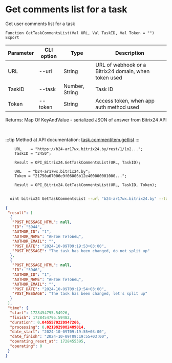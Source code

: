 ﻿---
sidebar_position: 1
---

# Get comments list for a task
 Get user comments list for a task



`Function GetTaskCommentsList(Val URL, Val TaskID, Val Token = "") Export`

  | Parameter | CLI option | Type | Description |
  |-|-|-|-|
  | URL | --url | String | URL of webhook or a Bitrix24 domain, when token used |
  | TaskID | --task | Number, String | Task ID |
  | Token | --token | String | Access token, when app auth method used |

  
  Returns:  Map Of KeyAndValue - serialized JSON of answer from Bitrix24 API

<br/>

:::tip
Method at API documentation: [task.commentitem.getlist](https://dev.1c-bitrix.ru/rest_help/tasks/task/commentitem/getlist.php)
:::
<br/>


```bsl title="Code example"
    URL    = "https://b24-ar17wx.bitrix24.by/rest/1/1o2...";
    TaskID = "2450";

    Result = OPI_Bitrix24.GetTaskCommentsList(URL, TaskID);

    URL   = "b24-ar17wx.bitrix24.by";
    Token = "21750a67006e9f06006b12e400000001000...";

    Result = OPI_Bitrix24.GetTaskCommentsList(URL, TaskID, Token);
```



```sh title="CLI command example"
    
  oint bitrix24 GetTaskCommentsList --url "b24-ar17wx.bitrix24.by" --task "1082" --token "fe3fa966006e9f06006b12e400000001000..."

```

```json title="Result"
{
 "result": [
  {
   "POST_MESSAGE_HTML": null,
   "ID": "5944",
   "AUTHOR_ID": "1",
   "AUTHOR_NAME": "Антон Титовец",
   "AUTHOR_EMAIL": "",
   "POST_DATE": "2024-10-09T09:19:53+03:00",
   "POST_MESSAGE": "The task has been changed, do not split up"
  },
  {
   "POST_MESSAGE_HTML": null,
   "ID": "5946",
   "AUTHOR_ID": "1",
   "AUTHOR_NAME": "Антон Титовец",
   "AUTHOR_EMAIL": "",
   "POST_DATE": "2024-10-09T09:19:54+03:00",
   "POST_MESSAGE": "The task has been changed, let's split up"
  }
 ],
 "time": {
  "start": 1728454795.54926,
  "finish": 1728454795.59482,
  "duration": 0.0455570220947266,
  "processing": 0.0219829082489014,
  "date_start": "2024-10-09T09:19:55+03:00",
  "date_finish": "2024-10-09T09:19:55+03:00",
  "operating_reset_at": 1728455395,
  "operating": 0
 }
}
```
